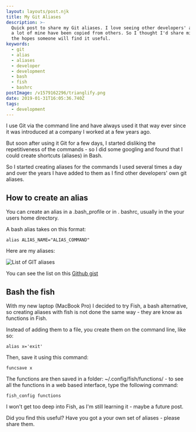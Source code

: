 ```yaml
---
layout: layouts/post.njk
title: My Git Aliases
description: >-
  Quick post to share my Git aliases. I love seeing other developers' aliases -
  a lot of mine have been copied from others. So I thought I'd share mine - in
  the hopes someone will find it useful.
keywords:
  - git
  - alias
  - aliases
  - developer
  - development
  - bash
  - fish
  - bashrc
postImage: /v1579162296/trianglify.png
date: 2019-01-31T16:05:36.740Z
tags:
  - development
---
```

I use Git via the command line and have always used it that way ever since it was introduced at a company I worked at a few years ago.

But soon after using it Git for a few days, I started disliking the repetitiveness of the commands - so I did some googling and found that I could create shortcuts (aliases) in Bash.

So I started creating aliases for the commands I used several times a day and over the years I have added to them as I find other developers' own git aliases.

## How to create an alias

You can create an alias in a .bash_profile or in . bashrc, usually in the your users home directory.

A bash alias takes on this format:

```
alias ALIAS_NAME="ALIAS_COMMAND"
```

Here are my aliases:

![List of GIT aliases](/assets/imgs/aliases.png "List of GIT aliases")

You can see the list on this [Github gist](https://gist.github.com/juanfernandes/7e13fa0c81253ae46f8d "GIt Aliases Gist")

## Bash the fish
With my new laptop (MacBook Pro) I decided to try Fish, a bash alternative, so creating aliases with fish is not done the same way - they are know as functions in Fish.

Instead of adding them to a file, you create them on the command line, like so:
```
alias x='exit'
```

Then, save it using this command:
```
funcsave x
```

The functions are then saved in a folder: ~/.config/fish/functions/ - to see all the functions in a web based interface, type the following command:
```
fish_config functions
```
I won't get too deep into Fish, as I'm still learning it - maybe a future post.

Did you find this useful? Have you got a your own set of aliases - please share them.
